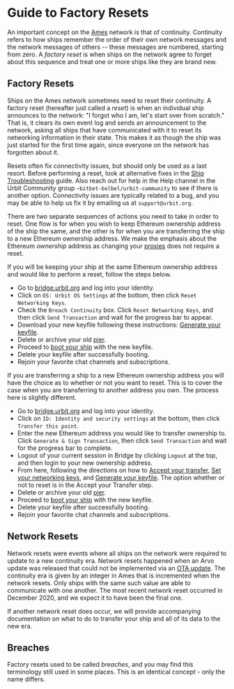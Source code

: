 # Guide to Factory Resets

An important concept on the [Ames](https://developers.urbit.org/system/kernel/ames) network is that of continuity. Continuity refers to how ships remember the order of their own network messages and the network messages of others -- these messages are numbered, starting from zero. A _factory reset_ is when ships on the network agree to forget about this sequence and treat one or more ships like they are brand new.

## Factory Resets

Ships on the Ames network sometimes need to reset their continuity. A factory reset (hereafter just called a _reset_) is when an individual ship announces to the network: "I forgot who I am, let's start over from scratch." That is, it clears its own event log and sends an announcement to the network, asking all ships that have communicated with it to reset its networking information in their state. This makes it as though the ship was just started for the first time again, since everyone on the network has forgotten about it.

Resets often fix connectivity issues, but should only be used as a last resort. Before performing a reset, look at alternative fixes in the [Ship Troubleshooting](urbit-docs/manual/os/ship-troubleshooting) guide. Also reach out for help in the Help channel in the Urbit Community group `~bitbet-bolbel/urbit-community` to see if there is another option. Connectivity issues are typically related to a bug, and you may be able to help us fix it by emailing us at `support@urbit.org`.

There are two separate sequences of actions you need to take in order to reset. One flow is for when you wish to keep Ethereum ownership address of the ship the same, and the other is for when you are transferring the ship to a new Ethereum ownership address. We make the emphasis about the Ethereum _ownership_ address as changing your [proxies](https://developers.urbit.org/glossary/proxies) does not require a reset.

If you will be keeping your ship at the same Ethereum ownership address and would like to perform a reset, follow the steps below.

- Go to [bridge.urbit.org](https://bridge.urbit.org) and log into your identity.
- Click on `OS: Urbit OS Settings` at the bottom, then click `Reset Networking Keys`.
- Check the `Breach Continuity` box. Click `Reset Networking Keys`, and then click `Send Transaction` and wait for the progress bar to appear.
- Download your new keyfile following these instructions: [Generate your keyfile](urbit-docs/manual/id/using-bridge#generate-your-keyfile).
- Delete or archive your old [pier](https://developers.urbit.org/glossary/pier).
- Proceed to [boot your ship](urbit-docs/manual/getting-started/self-hosted/cli#boot-your-planet) with the new keyfile.
- Delete your keyfile after successfully booting.
- Rejoin your favorite chat channels and subscriptions.

If you are transferring a ship to a new Ethereum ownership address you will have the choice as to whether or not you want to reset. This is to cover the case when you are transferring to another address you own. The process here is slightly different.

- Go to [bridge.urbit.org](https://bridge.urbit.org) and log into your identity.
- Click on `ID: Identity and security settings` at the bottom, then click `Transfer this point`.
- Enter the new Ethereum address you would like to transfer ownership to. Click `Generate & Sign Transaction`, then click `Send Transaction` and wait for the progress bar to complete.
- Logout of your current session in Bridge by clicking `Logout` at the top, and then login to your new ownership address.
- From here, following the directions on how to [Accept your transfer](urbit-docs/manual/id/using-bridge#accept-your-transfer), [Set your networking keys](urbit-docs/manual/id/using-bridge#set-your-networking-keys), and [Generate your keyfile](urbit-docs/manual/id/using-bridge#generate-your-keyfile). The option whether or not to reset is in the Accept your Transfer step.
- Delete or archive your old [pier](https://developers.urbit.org/glossary/pier).
- Proceed to [boot your ship](urbit-docs/manual/getting-started/self-hosted/cli#boot-your-planet) with the new keyfile.
- Delete your keyfile after successfully booting.
- Rejoin your favorite chat channels and subscriptions.

## Network Resets

Network resets were events where all ships on the network were required to update to a new continuity era. Network resets happened when an Arvo update was released that could not be implemented via an [OTA update](https://developers.urbit.org/glossary/ota-updates). The continuity era is given by an integer in Ames that is incremented when the network resets. Only ships with the same such value are able to communicate with one another. The most recent network reset occurred in December 2020, and we expect it to have been the final one.

If another network reset does occur, we will provide accompanying documentation on what to do to transfer your ship and all of its data to the new era.

## Breaches

Factory resets used to be called _breaches_, and you may find this terminology still used in some places. This is an identical concept - only the name differs.
